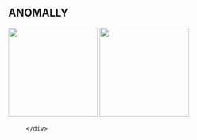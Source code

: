 ## ANOMALLY

<div>
  <a href-"https://github.com/AnomallyPlus">
    <img height="180em" src="https://github-readme-stats.vercel.app/api?username=AnomallyPlus&show_icons=true&theme=dark&include_all_commits=true&count_private=true"/>
    <img height="180em" src="https://github-readme-stats.vercel.app/api/top-langs/?username=AnomallyPlus&theme=dark"/>
   
         </div>
